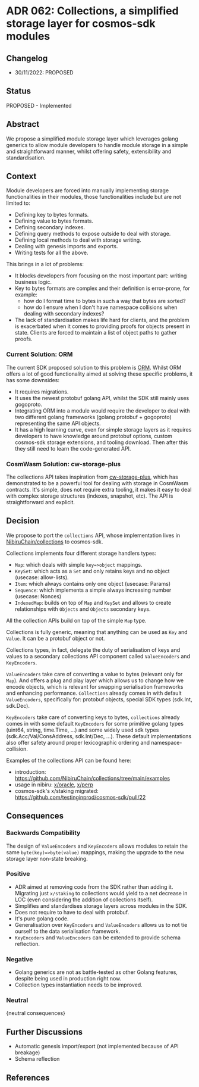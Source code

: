 # ADR 062: Collections, a simplified storage layer for cosmos-sdk modules

## Changelog

* 30/11/2022: PROPOSED

## Status

PROPOSED - Implemented

## Abstract

We propose a simplified module storage layer which leverages golang generics to allow module developers to handle module
storage in a simple and straightforward manner, whilst offering safety, extensibility and standardisation.

## Context

Module developers are forced into manually implementing storage functionalities in their modules, those functionalities include
but are not limited to:

* Defining key to bytes formats.
* Defining value to bytes formats.
* Defining secondary indexes.
* Defining query methods to expose outside to deal with storage.
* Defining local methods to deal with storage writing.
* Dealing with genesis imports and exports.
* Writing tests for all the above.


This brings in a lot of problems:

* It blocks developers from focusing on the most important part: writing business logic.
* Key to bytes formats are complex and their definition is error-prone, for example:
    * how do I format time to bytes in such a way that bytes are sorted?
    * how do I ensure when I don't have namespace collisions when dealing with secondary indexes?
* The lack of standardisation makes life hard for clients, and the problem is exacerbated when it comes to providing proofs for objects present in state. Clients are forced to maintain a list of object paths to gather proofs.

### Current Solution: ORM

The current SDK proposed solution to this problem is [ORM](https://github.com/cosmos/cosmos-sdk/blob/main/docs/architecture/adr-055-orm.md).
Whilst ORM offers a lot of good functionality aimed at solving these specific problems, it has some downsides:

* It requires migrations.
* It uses the newest protobuf golang API, whilst the SDK still mainly uses gogoproto. 
* Integrating ORM into a module would require the developer to deal with two different golang frameworks (golang protobuf + gogoproto) representing the same API objects.
* It has a high learning curve, even for simple storage layers as it requires developers to have knowledge around protobuf options, custom cosmos-sdk storage extensions, and tooling download. Then after this they still need to learn the code-generated API.

### CosmWasm Solution: cw-storage-plus

The collections API takes inspiration from [cw-storage-plus](https://docs.cosmwasm.com/docs/1.0/smart-contracts/state/cw-plus/),
which has demonstrated to be a powerful tool for dealing with storage in CosmWasm contracts.
It's simple, does not require extra tooling, it makes it easy to deal with complex storage structures (indexes, snapshot, etc).
The API is straightforward and explicit.

## Decision

We propose to port the `collections` API, whose implementation lives in [NibiruChain/collections](https://github.com/NibiruChain/collections) to cosmos-sdk.

Collections implements four different storage handlers types:

* `Map`: which deals with simple `key=>object` mappings.
* `KeySet`: which acts as a `Set` and only retains keys and no object (usecase: allow-lists).
* `Item`: which always contains only one object (usecase: Params)
* `Sequence`: which implements a simple always increasing number (usecase: Nonces)
* `IndexedMap`: builds on top of `Map` and `KeySet` and allows to create relationships with `Objects` and `Objects` secondary keys.

All the collection APIs build on top of the simple `Map` type.

Collections is fully generic, meaning that anything can be used as `Key` and `Value`. It can be a protobuf object or not.

Collections types, in fact, delegate the duty of serialisation of keys and values to a secondary collections API component called `ValueEncoders` and `KeyEncoders`.

`ValueEncoders` take care of converting a value to bytes (relevant only for `Map`). And offers a plug and play layer which allows us to change how we encode objects, 
which is relevant for swapping serialisation frameworks and enhancing performance.
`Collections` already comes in with default `ValueEncoders`, specifically for: protobuf objects, special SDK types (sdk.Int, sdk.Dec).

`KeyEncoders` take care of converting keys to bytes, `collections` already comes in with some default `KeyEncoders` for some primitive golang types
(uint64, string, time.Time, ...) and some widely used sdk types (sdk.Acc/Val/ConsAddress, sdk.Int/Dec, ...).
These default implementations also offer safety around proper lexicographic ordering and namespace-collision.

Examples of the collections API can be found here:

* introduction: https://github.com/NibiruChain/collections/tree/main/examples
* usage in nibiru: [x/oracle](https://github.com/NibiruChain/nibiru/blob/master/x/oracle/keeper/keeper.go#L32), [x/perp](https://github.com/NibiruChain/nibiru/blob/master/x/perp/keeper/keeper.go#L31)
* cosmos-sdk's x/staking migrated: https://github.com/testinginprod/cosmos-sdk/pull/22


## Consequences

### Backwards Compatibility

The design of `ValueEncoders` and `KeyEncoders` allows modules to retain the same `byte(key)=>byte(value)` mappings, making
the upgrade to the new storage layer non-state breaking.


### Positive

* ADR aimed at removing code from the SDK rather than adding it. Migrating just `x/staking` to collections would yield to a net decrease in LOC (even considering the addition of collections itself).
* Simplifies and standardises storage layers across modules in the SDK.
* Does not require to have to deal with protobuf.
* It's pure golang code.
* Generalisation over `KeyEncoders` and `ValueEncoders` allows us to not tie ourself to the data serialisation framework.
* `KeyEncoders` and `ValueEncoders` can be extended to provide schema reflection.

### Negative

* Golang generics are not as battle-tested as other Golang features, despite being used in production right now.
* Collection types instantiation needs to be improved.

### Neutral

{neutral consequences}

## Further Discussions

* Automatic genesis import/export (not implemented because of API breakage)
* Schema reflection


## References
